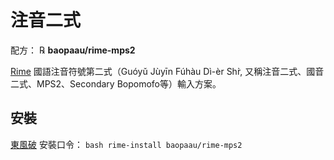 # 注音二式

配方： ℞ **baopaau/rime-mps2**

[Rime](http://rime.im) 國語注音符號第二式（Guóyǔ Jùyīn Fúhàu Dì-èr Shr̀, 又稱注音二式、國音二式、MPS2、Secondary Bopomofo等）輸入方案。

## 安裝

[東風破](https://github.com/rime/plum) 安裝口令： `bash rime-install baopaau/rime-mps2`
